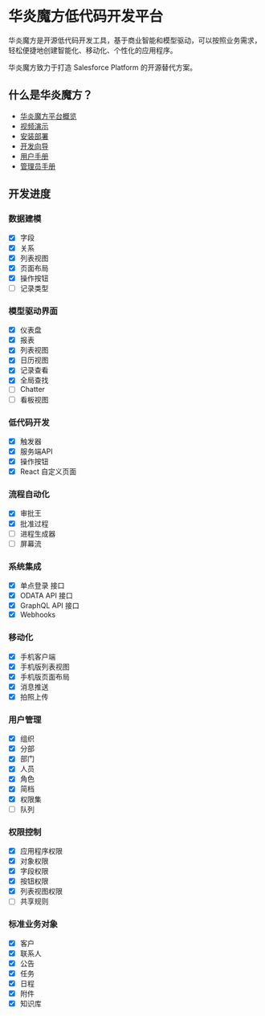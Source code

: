 # 华炎魔方低代码开发平台

华炎魔方是开源低代码开发工具，基于商业智能和模型驱动，可以按照业务需求，轻松便捷地创建智能化、移动化、个性化的应用程序。

华炎魔方致力于打造 Salesforce Platform 的开源替代方案。

## 什么是华炎魔方？

- [华炎魔方平台概览](https://www.steedos.com/platform/?from=github)
- [视频演示](https://www.steedos.com/videos/)
- [安装部署](https://www.steedos.com/developer/deploy)
- [开发向导](https://www.steedos.com/developer/)
- [用户手册](https://www.steedos.com/help/user/)
- [管理员手册](https://www.steedos.com/help/admin/)

## 开发进度

### 数据建模

- [x] 字段
- [x] 关系
- [x] 列表视图
- [x] 页面布局
- [x] 操作按钮
- [ ] 记录类型

### 模型驱动界面

- [x] 仪表盘
- [x] 报表
- [x] 列表视图
- [x] 日历视图
- [x] 记录查看
- [x] 全局查找
- [ ] Chatter
- [ ] 看板视图

### 低代码开发

- [x] 触发器
- [x] 服务端API
- [x] 操作按钮
- [x] React 自定义页面

### 流程自动化

- [x] 审批王
- [x] 批准过程
- [ ] 进程生成器
- [ ] 屏幕流

### 系统集成

- [x] 单点登录 接口
- [x] ODATA API 接口
- [x] GraphQL API 接口
- [x] Webhooks

### 移动化

- [x] 手机客户端
- [x] 手机版列表视图
- [x] 手机版页面布局
- [x] 消息推送
- [x] 拍照上传

### 用户管理

- [x] 组织
- [x] 分部
- [x] 部门
- [x] 人员
- [x] 角色
- [x] 简档
- [x] 权限集
- [ ] 队列

### 权限控制

- [x] 应用程序权限
- [x] 对象权限
- [x] 字段权限
- [x] 按钮权限
- [x] 列表视图权限
- [ ] 共享规则

### 标准业务对象

- [x] 客户
- [x] 联系人
- [x] 公告
- [x] 任务
- [x] 日程
- [x] 附件
- [x] 知识库
